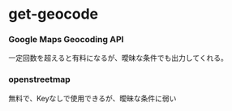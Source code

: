 # get-geocode
### Google Maps Geocoding API
一定回数を超えると有料になるが、曖昧な条件でも出力してくれる。

### openstreetmap
無料で、Keyなしで使用できるが、曖昧な条件に弱い